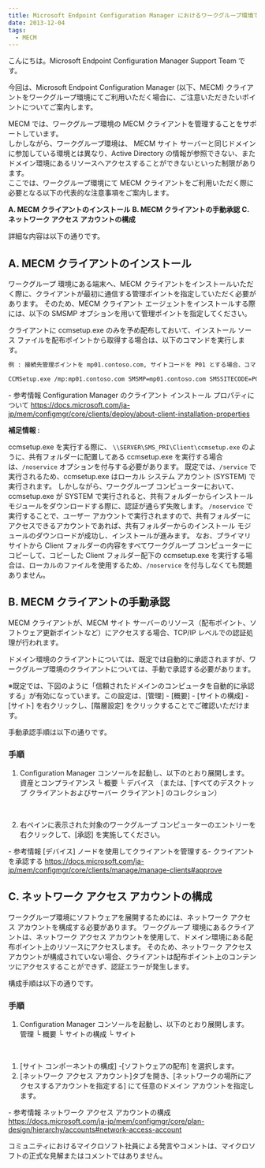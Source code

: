 ```yaml
---
title: Microsoft Endpoint Configuration Manager におけるワークグループ環境でのクライアントご利用手順について
date: 2013-12-04
tags:
  - MECM
---
```


こんにちは。Microsoft Endpoint Configuration Manager Support Team です。

今回は、Microsoft Endpoint Configuration Manager (以下、MECM) クライアントをワークグループ環境にてご利用いただく場合に、ご注意いただきたいポイントについてご案内します。

MECM では、ワークグループ環境の MECM クライアントを管理することをサポートしています。  
しかしながら、ワークグループ環境は、 MECM サイト サーバーと同じドメインに参加している環境とは異なり、Active Directory の情報が参照できない、またドメイン環境にあるリソースへアクセスすることができないといった制限があります。  
ここでは、ワークグループ環境にて MECM クライアントをご利用いただく際に必要となる以下の代表的な注意事項をご案内します。  

**A. MECM クライアントのインストール**
**B. MECM クライアントの手動承認**
**C. ネットワーク アクセス アカウントの構成**

詳細な内容は以下の通りです。  

## A. MECM クライアントのインストール

ワークグループ 環境にある端末へ、MECM クライアントをインストールいただく際に、クライアントが最初に通信する管理ポイントを指定していただく必要があります。
そのため、MECM クライアント エージェントをインストールする際には、以下の SMSMP オプションを用いて管理ポイントを指定してください。

クライアントに ccmsetup.exe のみを予め配布しておいて、インストール ソース ファイルを配布ポイントから取得する場合は、以下のコマンドを実行します。

```txt
例 : 接続先管理ポイントを mp01.contoso.com, サイトコードを P01 とする場合、コマンド プロンプトを管理者権限で起動し、以下のコマンドを実行します。

CCMSetup.exe /mp:mp01.contoso.com SMSMP=mp01.contoso.com SMSSITECODE=P01
```

\- 参考情報
Configuration Manager のクライアント インストール プロパティについて
https://docs.microsoft.com/ja-jp/mem/configmgr/core/clients/deploy/about-client-installation-properties

**補足情報 :**

ccmsetup.exe を実行する際に、 `\\SERVER\SMS_PRI\Client\ccmsetup.exe` のように、共有フォルダーに配置してある ccmsetup.exe を実行する場合は、`/noservice` オプションを付与する必要があります。
既定では、`/service` で実行されるため、ccmsetup.exe はローカル システム アカウント (SYSTEM) で実行されます。
しかしながら、ワークグループ コンピューターにおいて、ccmsetup.exe が SYSTEM で実行されると、共有フォルダーからインストール モジュールをダウンロードする際に、認証が通らず失敗します。
`/noservice` で実行することで、ユーザー アカウントで実行されますので、共有フォルダーにアクセスできるアカウントであれば、共有フォルダーからのインストール モジュールのダウンロードが成功し、インストールが進みます。
なお、プライマリ サイトから Client フォルダーの内容をすべてワークグループ コンピューターにコピーして、コピーした Client フォルダー配下の ccmsetup.exe を実行する場合は、ローカルのファイルを使用するため、`/noservice` を付与しなくても問題ありません。

## B. MECM クライアントの手動承認

MECM クライアントが、MECM サイト サーバーのリソース（配布ポイント、ソフトウェア更新ポイントなど）にアクセスする場合、TCP/IP レベルでの認証処理が行われます。

ドメイン環境のクライアントについては、既定では自動的に承認されますが、ワークグループ環境のクライアントについては、手動で承認する必要があります。

※既定では、下図のように「信頼されたドメインのコンピュータを自動的に承認する」が有効になっています。この設定は、[管理] - [概要] - [サイトの構成] - [サイト] を右クリックし、[階層設定] をクリックすることでご確認いただけます。

手動承認手順は以下の通りです。

### 手順

1. Configuration Manager コンソールを起動し、以下のとおり展開します。<br>
資産とコンプライアンス
└ 概要
└ デバイス （または、[すべてのデスクトップ クライアントおよびサーバー クライアント] のコレクション）
<br>

2. 右ペインに表示された対象のワークグループ コンピューターのエントリーを右クリックして、[承認] を実施してください。

\- 参考情報
[デバイス] ノードを使用してクライアントを管理する- クライアントを承認する
https://docs.microsoft.com/ja-jp/mem/configmgr/core/clients/manage/manage-clients#approve

## C. ネットワーク アクセス アカウントの構成

ワークグループ環境にソフトウェアを展開するためには、ネットワーク アクセス アカウントを構成する必要があります。
ワークグループ 環境にあるクライアントは、ネットワーク アクセス アカウントを使用して、ドメイン環境にある配布ポイント上のリソースにアクセスします。
そのため、ネットワーク アクセス アカウントが構成されていない場合、クライアントは配布ポイント上のコンテンツにアクセスすることができず、認証エラーが発生します。

構成手順は以下の通りです。

### 手順

1. Configuration Manager コンソールを起動し、以下のとおり展開します。<br>
管理
└ 概要
└ サイトの構成
└ サイト
<br>

1. [サイト コンポーネントの構成] -[ソフトウェアの配布] を選択します。
2. [ネットワーク アクセス アカウント]タブを開き、[ネットワークの場所にアクセスするアカウントを指定する] にて任意のドメイン アカウントを指定します。

\- 参考情報
ネットワーク アクセス アカウントの構成
https://docs.microsoft.com/ja-jp/mem/configmgr/core/plan-design/hierarchy/accounts#network-access-account

コミュニティにおけるマイクロソフト社員による発言やコメントは、マイクロソフトの正式な見解またはコメントではありません。
